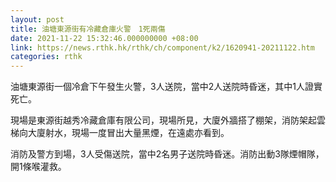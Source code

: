 ```yaml
---
layout: post
title: 油塘東源街有冷藏倉庫火警　1死兩傷
date: 2021-11-22 15:32:46.000000000 +08:00
link: https://news.rthk.hk/rthk/ch/component/k2/1620941-20211122.htm
categories: rthk
---
```


油塘東源街一個冷倉下午發生火警，3人送院，當中2人送院時昏迷，其中1人證實死亡。

現場是東源街越秀冷藏倉庫有限公司，現場所見，大廈外牆搭了棚架，消防架起雲梯向大廈射水，現場一度冒出大量黑煙，在遠處亦看到。

消防及警方到場，3人受傷送院，當中2名男子送院時昏迷。消防出動3隊煙帽隊，開1條喉灌救。
